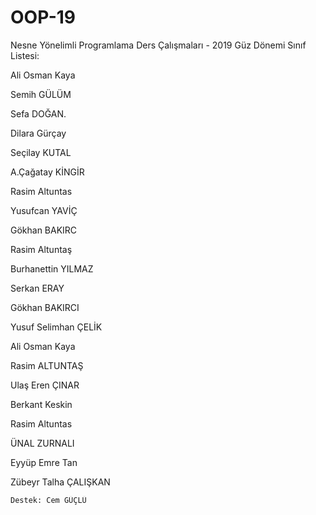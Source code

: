 ﻿# OOP-19

Nesne Yönelimli Programlama Ders Çalışmaları - 2019 Güz Dönemi Sınıf Listesi:

Ali Osman Kaya

Semih GÜLÜM

Sefa DOĞAN.

Dilara  Gürçay 
 
Seçilay KUTAL

A.Çağatay KİNGİR

Rasim Altuntas

Yusufcan YAVİÇ

Gökhan BAKIRC

Rasim Altuntaş

Burhanettin YILMAZ

Serkan ERAY

Gökhan BAKIRCI

Yusuf Selimhan ÇELİK 

Ali Osman Kaya

Rasim ALTUNTAŞ

Ulaş Eren ÇINAR

Berkant Keskin

Rasim Altuntas

ÜNAL  ZURNALI

Eyyüp Emre Tan

Zübeyr Talha ÇALIŞKAN

```
Destek: Cem GÜÇLÜ

